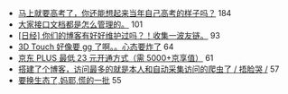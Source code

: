 - [马上就要高考了，你还能想起来当年自己高考的样子吗？](https://www.v2ex.com/t/571024) 184
- [大家接口文档都是怎么管理的。](https://www.v2ex.com/t/571052) 101
- [[日经] 你们的博客有好好维护过吗？！收集一波友链。](https://www.v2ex.com/t/571064) 93
- [3D Touch 好像要 gg 了啊。。心态要炸了](https://www.v2ex.com/t/570951) 64
- [京东 PLUS 最低 23 元开通方式（需 5000+京享值）](https://www.v2ex.com/t/571148) 61
- [搭建了个博客，访问最多的就是本人和自动采集访问的爬虫了 / 捂脸哭 /](https://www.v2ex.com/t/571193) 57
- [要换生态了,妈耶,慌的一批](https://www.v2ex.com/t/570991) 55